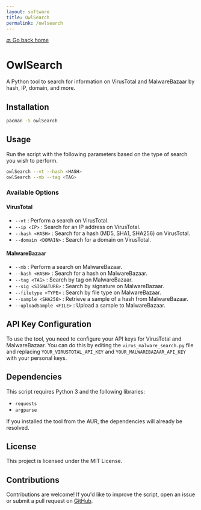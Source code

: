 ```yaml
---
layout: software
title: OwlSearch
permalink: /owlsearch
---
```


[🔙 Go back home](/OwlArchSoftware/)

# OwlSearch

A Python tool to search for information on VirusTotal and MalwareBazaar by hash, IP, domain, and more.

## Installation

```sh
pacman -S owlSearch
```

## Usage

Run the script with the following parameters based on the type of search you wish to perform.

```sh
owlSearch --vt --hash <HASH>
owlSearch --mb --tag <TAG>
```

### Available Options

#### VirusTotal
- `--vt` : Perform a search on VirusTotal.
- `--ip <IP>` : Search for an IP address on VirusTotal.
- `--hash <HASH>` : Search for a hash (MD5, SHA1, SHA256) on VirusTotal.
- `--domain <DOMAIN>` : Search for a domain on VirusTotal.

#### MalwareBazaar
- `--mb` : Perform a search on MalwareBazaar.
- `--hash <HASH>` : Search for a hash on MalwareBazaar.
- `--tag <TAG>` : Search by tag on MalwareBazaar.
- `--sig <SIGNATURE>` : Search by signature on MalwareBazaar.
- `--filetype <TYPE>` : Search by file type on MalwareBazaar.
- `--sample <SHA256>` : Retrieve a sample of a hash from MalwareBazaar.
- `--uploadSample <FILE>` : Upload a sample to MalwareBazaar.

## API Key Configuration

To use the tool, you need to configure your API keys for VirusTotal and MalwareBazaar. You can do this by editing the `virus_malware_search.py` file and replacing `YOUR_VIRUSTOTAL_API_KEY` and `YOUR_MALWAREBAZAAR_API_KEY` with your personal keys.

## Dependencies

This script requires Python 3 and the following libraries:
- `requests`
- `argparse`

If you installed the tool from the AUR, the dependencies will already be resolved.

## License

This project is licensed under the MIT License.

## Contributions

Contributions are welcome! If you'd like to improve the script, open an issue or submit a pull request on [GitHub](https://github.com/Leku2020/OwlArchRepo/tree/main/ownSoftware/OwlSearch).